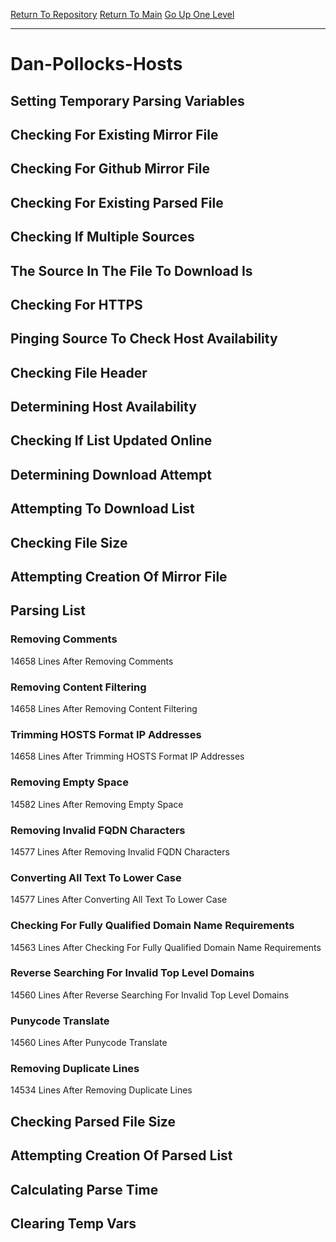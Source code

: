 [Return To Repository](https://github.com/deathbybandaid/piholeparser/)
[Return To Main](https://github.com/deathbybandaid/piholeparser/blob/master/RecentRunLogs/Mainlog.md)
[Go Up One Level](https://github.com/deathbybandaid/piholeparser/blob/master/RecentRunLogs/TopLevelScripts/30-Processing-External-Blacklists.md)
____________________________________
# Dan-Pollocks-Hosts
## Setting Temporary Parsing Variables
## Checking For Existing Mirror File
## Checking For Github Mirror File
## Checking For Existing Parsed File
## Checking If Multiple Sources
## The Source In The File To Download Is
## Checking For HTTPS
## Pinging Source To Check Host Availability
## Checking File Header
## Determining Host Availability
## Checking If List Updated Online
## Determining Download Attempt
## Attempting To Download List
## Checking File Size
## Attempting Creation Of Mirror File
## Parsing List
### Removing Comments
14658 Lines After Removing Comments
### Removing Content Filtering
14658 Lines After Removing Content Filtering
### Trimming HOSTS Format IP Addresses
14658 Lines After Trimming HOSTS Format IP Addresses
### Removing Empty Space
14582 Lines After Removing Empty Space
### Removing Invalid FQDN Characters
14577 Lines After Removing Invalid FQDN Characters
### Converting All Text To Lower Case
14577 Lines After Converting All Text To Lower Case
### Checking For Fully Qualified Domain Name Requirements
14563 Lines After Checking For Fully Qualified Domain Name Requirements
### Reverse Searching For Invalid Top Level Domains
14560 Lines After Reverse Searching For Invalid Top Level Domains
### Punycode Translate
14560 Lines After Punycode Translate
### Removing Duplicate Lines
14534 Lines After Removing Duplicate Lines
## Checking Parsed File Size
## Attempting Creation Of Parsed List
## Calculating Parse Time
## Clearing Temp Vars
